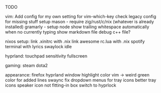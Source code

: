 TODO

vim:
Add config for my own setting for vim-which-key
check legacy config for missing stuff
setup mason - require zig/rust/c/nix (whatever is already installed)
gramarly - setup node
show trailing whitespace automatically when no currently typing
show markdown file
debug c++ file?

nixos setup:
link .xinitrc with .nix
link awesome rc.lua with .nix
spotify terminal with lyrics
swaylock idle



hyprland:
touchpad sensitivity
fullscreen

gaming:
steam
dota2

appearance:
firefox
hyprland window highlight color
vim -> weird green color for added lines
swaync
fix dropdown menus for tray icons
better tray icons
speaker icon not fitting-in box
switch to hyprlock
